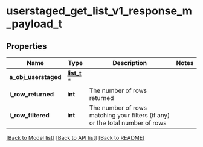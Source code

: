 # userstaged_get_list_v1_response_m_payload_t

## Properties
Name | Type | Description | Notes
------------ | ------------- | ------------- | -------------
**a_obj_userstaged** | [**list_t**](userstaged_list_element.md) \* |  | 
**i_row_returned** | **int** | The number of rows returned | 
**i_row_filtered** | **int** | The number of rows matching your filters (if any) or the total number of rows | 

[[Back to Model list]](../README.md#documentation-for-models) [[Back to API list]](../README.md#documentation-for-api-endpoints) [[Back to README]](../README.md)


